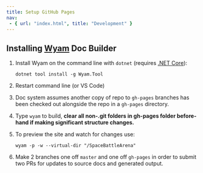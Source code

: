 ```yaml
---
title: Setup GitHub Pages
nav:
 - { url: "index.html", title: "Development" }
---
```


Installing [Wyam](https://wyam.io/) Doc Builder
-------------------------

1. Install Wyam on the command line with `dotnet` (requires [.NET Core](https://dotnet.microsoft.com/download)):

	```
	dotnet tool install -g Wyam.Tool
	```

2. Restart command line (or VS Code)
3. Doc system assumes another copy of repo to `gh-pages` branches has been checked out alongside the repo in a `gh-pages` directory.
4. Type `wyam` to build, **clear all non-.git folders in gh-pages folder before-hand if making significant structure changes.**
5. To preview the site and watch for changes use:

	```
	wyam -p -w --virtual-dir "/SpaceBattleArena"
	```

6. Make 2 branches one off `master` and one off `gh-pages` in order to submit two PRs for updates to source docs and generated output.
